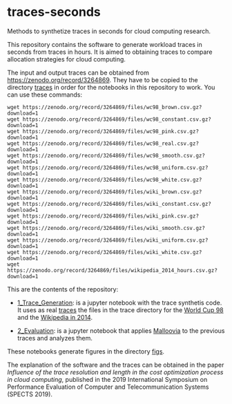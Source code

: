 # traces-seconds

 Methods to synthetize traces in seconds for cloud computing research.

This repository contains the software to generate workload traces in seconds from traces
in hours. It is aimed to obtaining traces to compare allocation strategies for cloud
computing.

The input and output traces can be obtained from <https://zenodo.org/record/3264869>.
They have to be copied to the directory [traces](traces) in order for the notebooks in
this repository to work. You can use these commands:

    wget https://zenodo.org/record/3264869/files/wc98_brown.csv.gz?download=1
    wget https://zenodo.org/record/3264869/files/wc98_constant.csv.gz?download=1
    wget https://zenodo.org/record/3264869/files/wc98_pink.csv.gz?download=1
    wget https://zenodo.org/record/3264869/files/wc98_real.csv.gz?download=1
    wget https://zenodo.org/record/3264869/files/wc98_smooth.csv.gz?download=1
    wget https://zenodo.org/record/3264869/files/wc98_uniform.csv.gz?download=1
    wget https://zenodo.org/record/3264869/files/wc98_white.csv.gz?download=1
    wget https://zenodo.org/record/3264869/files/wiki_brown.csv.gz?download=1
    wget https://zenodo.org/record/3264869/files/wiki_constant.csv.gz?download=1
    wget https://zenodo.org/record/3264869/files/wiki_pink.csv.gz?download=1
    wget https://zenodo.org/record/3264869/files/wiki_smooth.csv.gz?download=1
    wget https://zenodo.org/record/3264869/files/wiki_uniform.csv.gz?download=1
    wget https://zenodo.org/record/3264869/files/wiki_white.csv.gz?download=1
    wget https://zenodo.org/record/3264869/files/wikipedia_2014_hours.csv.gz?download=1

This are the contents of the repository:

* [1_Trace_Generation](1_Trace_Generation.ipynb): is a jupyter notebook with the trace
synthetis code. It uses as real [traces](traces) the files in the trace directory for the
[World Cup 98](https://zenodo.org/record/3264869/files/wc98_real.csv.gz?download=1) and the
[Wikipedia in 2014](https://zenodo.org/record/3264869/files/wikipedia_2014_hours.csv.gz?download=1).

* [2_Evaluation](2_Evaluation.ipynb): is a jupyter notebook that applies
[Malloovia](https://github.com/asi-uniovi/malloovia) to the previous traces and analyzes
them.

These notebooks generate figures in the directory [figs](figs).

The explanation of the software and the traces can be obtained in the paper _Influence
of the trace resolution and length in the cost optimization process in cloud computing_,
published in the 2019 International Symposium on Performance Evaluation of Computer and
Telecommunication Systems (SPECTS 2019).
